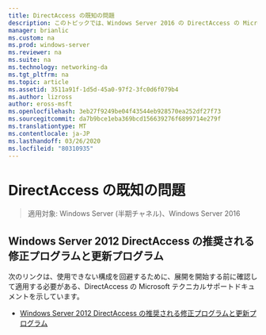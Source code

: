 ```yaml
---
title: DirectAccess の既知の問題
description: このトピックでは、Windows Server 2016 の DirectAccess の Microsoft テクニカルサポートドキュメントへのリンクを示します。
manager: brianlic
ms.custom: na
ms.prod: windows-server
ms.reviewer: na
ms.suite: na
ms.technology: networking-da
ms.tgt_pltfrm: na
ms.topic: article
ms.assetid: 3511a91f-1d5d-45a0-97f2-3fc0d6f079b4
ms.author: lizross
author: eross-msft
ms.openlocfilehash: 3eb27f9249be04f43544eb928570ea252df27f73
ms.sourcegitcommit: da7b9bce1eba369bcd156639276f6899714e279f
ms.translationtype: MT
ms.contentlocale: ja-JP
ms.lasthandoff: 03/26/2020
ms.locfileid: "80310935"
---
```

# <a name="directaccess-known-issues"></a>DirectAccess の既知の問題

>適用対象: Windows Server (半期チャネル)、Windows Server 2016


## <a name="recommended-hotfixes-and-updates-for-windows-server-2012-directaccess"></a>Windows Server 2012 DirectAccess の推奨される修正プログラムと更新プログラム  
次のリンクは、使用できない構成を回避するために、展開を開始する前に確認して適用する必要がある、DirectAccess の Microsoft テクニカルサポートドキュメントを示しています。  
  
-   [Windows Server 2012 DirectAccess の推奨される修正プログラムと更新プログラム](https://support.microsoft.com/kb/2883952)  
  
  



